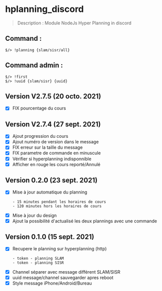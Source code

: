 # hplanning_discord

> Description : Module NodeJs Hyper Planning in discord

## Command :

```
$/> !planning {slam/sisr/all}
```

## Command admin :

```
$/> !first
$/> !uuid {slam/sisr} {uuid}
```

## Version V2.7.5 (20 octo. 2021)

-  [x] FIX pourcentage du cours

## Version V2.7.4 (27 sept. 2021)

-  [x] Ajout progression du cours
-  [x] Ajout numéro de version dans le message
-  [x] FIX erreur sur la taille du message
-  [x] FIX parametre de commande en minuscule
-  [x] Vérifier si hyperplanning indisponnible
-  [x] Afficher en rouge les cours reporté/Annulé

## Version 0.2.0 (23 sept. 2021)

-  [x] Mise à jour automatique du planning
	```
	- 15 minutes pendant les horaires de cours
	- 120 minutes hors les horaires de cours
	```
-  [x] Mise à jour du design
-  [x] Ajout la possibilité d'actualisé les deux plannings avec une commande

## Version 0.1.0 (15 sept. 2021)

-  [x] Recupere le planning sur hyperplanning (http)
	```
	- token - planning SLAM
	- token - planning SISR
	```
-  [x] Channel séparer avec message différent SLAM/SISR
-  [x] uuid message/channel sauvegarder apres reboot
-  [x] Style message iPhone/Android/Bureau